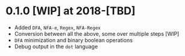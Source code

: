 # 0.1.0 [WIP] at 2018-[TBD]

* Added `DFA`, `NFA-e`, `Regex`, `NFA-Regex`
* Conversion between all the above, some over multiple steps [WIP]
* `DFA` minimization and binary boolean operations
* Debug output in the `dot` language
